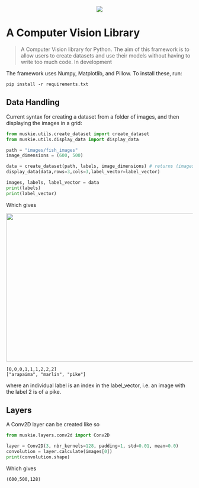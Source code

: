<div align="center">
<img src="https://github.com/03axdov/muskie/assets/62298758/ae9ee807-0e80-464e-98d0-fe75ffbb62c4">
</div>

# A Computer Vision Library
> A Computer Vision library for Python. The aim of this framework is to allow users to create datasets and use their models without having to write too much code. In development


The framework uses Numpy, Matplotlib, and Pillow. To install these, run:
```
pip install -r requirements.txt
```


## Data Handling
Current syntax for creating a dataset from a folder of images, and then displaying the images in a grid:
```python
from muskie.utils.create_dataset import create_dataset
from muskie.utils.display_data import display_data

path = "images/fish_images"
image_dimensions = (600, 500)

data = create_dataset(path, labels, image_dimensions) # returns (images, labels, label_vector)
display_data(data,rows=3,cols=3,label_vector=label_vector)

images, labels, label_vector = data
print(labels)
print(label_vector)
```
Which gives
<div align="center">
<img src="https://github.com/03axdov/muskie/assets/62298758/e0a5221b-d388-4f67-91d8-d9ea4b0950f1" width="600" height="400">
</div>

```
[0,0,0,1,1,1,2,2,2]
["arapaima", "marlin", "pike"]
```
where an individual label is an index in the label_vector, i.e. an image with the label 2 is of a pike. 

## Layers
A Conv2D layer can be created like so
```python
from muskie.layers.conv2d import Conv2D

layer = Conv2D(3, nbr_kernels=128, padding=1, std=0.01, mean=0.0)
convolution = layer.calculate(images[0])
print(convolution.shape)
```
Which gives
```
(600,500,128)
```
